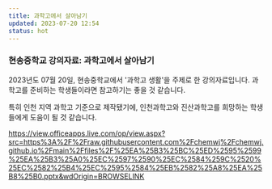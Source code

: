 ```yaml
---
title: 과학고에서 살아남기
updated: 2023-07-20 12:54
status: hot
---
```


### 현송중학교 강의자료: 과학고에서 살아남기

2023년도 07월 20일, 현송중학교에서 '과학고 생활'을 주제로 한 강의자료입니다.
과학고를 준비하는 학생들이라면 참고하기는 좋을 것 같습니다.

특히 인천 지역 과학고 기준으로 제작됐기에,
인천과학고와 진산과학고를 희망하는 학생들에게 도움이 될 것 같습니다.

https://view.officeapps.live.com/op/view.aspx?src=https%3A%2F%2Fraw.githubusercontent.com%2Fchemwj%2Fchemwj.github.io%2Fmain%2Ffiles%2F%25EA%25B3%25BC%25ED%2595%2599%25EA%25B3%25A0%25EC%2597%2590%25EC%2584%259C%2520%25EC%2582%25B4%25EC%2595%2584%25EB%2582%25A8%25EA%25B8%25B0.pptx&wdOrigin=BROWSELINK
